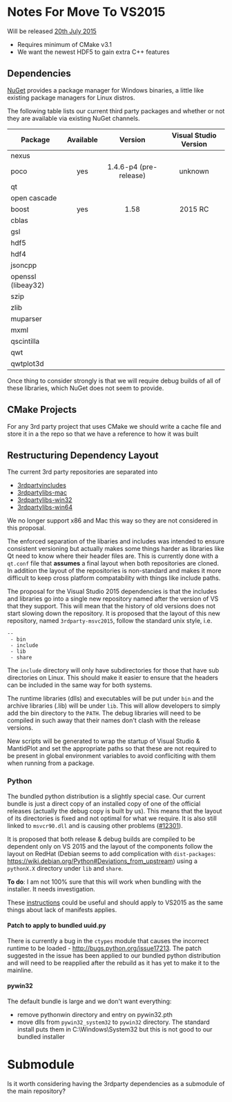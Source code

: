Notes For Move To VS2015
========================

Will be released [20th July 2015](http://blogs.msdn.com/b/somasegar/archive/2015/06/29/save-the-date-visual-studio-2015-rtm-on-july-20th.aspx)

* Requires minimum of CMake v3.1
* We want the newest HDF5 to gain extra C++ features


Dependencies
------------

[NuGet](https://www.nuget.org/) provides a package manager for Windows binaries, a little like existing package managers for Linux distros.

The following table lists our current third party packages and whether or not they are available via existing NuGet channels.

| Package            | Available  | Version                 | Visual Studio Version |
|--------------------|:----------:|:-----------------------:|:---------------------:|
| nexus              |            |                         |                       |
| poco               | yes        | 1.4.6-p4 (pre-release)  | unknown               |
| qt                 |            |                         |                       |
| open cascade       |            |                         |                       |
| boost              | yes        | 1.58                    |  2015 RC              |
| cblas              |            |                         |                       |
| gsl                |            |                         |                       |
| hdf5               |            |                         |                       |
| hdf4               |            |                         |                       |
| jsoncpp            |            |                         |                       |
| openssl (libeay32) |            |                         |                       |
| szip               |            |                         |                       |
| zlib               |            |                         |                       |
| muparser           |            |                         |                       |
| mxml               |            |                         |                       |
| qscintilla         |            |                         |                       |
| qwt                |            |                         |                       |
| qwtplot3d          |            |                         |                       |

Once thing to consider strongly is that we will require debug builds of all of these libraries, which NuGet does not seem to provide.

CMake Projects
--------------
For any 3rd party project that uses CMake we should write a cache file and store it in a the repo so that we have a reference to how it was built

Restructuring Dependency Layout
-------------------------------

The current 3rd party repositories are separated into

* [3rdpartyincludes](https://github.com/mantidproject/3rdpartyincludes)
* [3rdpartylibs-mac](https://github.com/mantidproject/3rdpartylibs-mac)
* [3rdpartylibs-win32](https://github.com/mantidproject/3rdpartylibs-win32)
* [3rdpartylibs-win64](https://github.com/mantidproject/3rdpartylibs-win64)

We no longer support x86 and Mac this way so they are not considered in this proposal.

The enforced separation of the libaries and includes was intended to ensure consistent versioning but actually makes some things harder as libraries like Qt need to know where their header files are. This is currently done with a `qt.conf` file that **assumes** a final layout when both repositories are cloned. In addition the layout of the repositories is non-standard and makes it more difficult to keep cross platform compatability with things like include paths.

The proposal for the Visual Studio 2015 dependencies is that the includes and libraries go into a single new repository named after the version of VS that they support. This will mean that the history of old versions does not start slowing down the repository. It is proposed that the layout of this new repository, named `3rdparty-msvc2015`, follow the standard unix style, i.e.

```
--
 - bin
 - include
 - lib
 - share
```

The `include` directory will only have subdirectories for those that have sub directories on Linux. This should make it easier to ensure that the headers can be included in the same way for both systems.

The runtime libraries (dlls) and executables will be put under `bin` and the archive libraries (.lib) will be under `lib`. This will allow developers to simply add the bin directory to the `PATH`. The debug libraries will need to be compiled in such away that their names don't clash with the release versions. 

New scripts will be generated to wrap the startup of Visual Studio & MantidPlot and set the appropriate paths so that these are not required to be present in global environment variables to avoid confliciting with them when running from a package.

### Python

The bundled python distribution is a slightly special case. Our current bundle is just a direct copy of an installed copy of one of the official releases (actually the debug copy is built by us). This means that the layout of its directories is fixed and not optimal for what we require. It is also still linked to `msvcr90.dll` and is causing other problems ([#12301](https://github.com/mantidproject/mantid/issues/12301)).

It is proposed that both release & debug builds are compiled to be dependent only on VS 2015 and the layout of the components follow the layout on RedHat (Debian seems to add complication with `dist-packages`: https://wiki.debian.org/Python#Deviations_from_upstream) using a `pythonX.X` directory under `lib` and `share`.

**To do**: I am not 100% sure that this will work when bundling with the installer. It needs investigation.

These [instructions](https://wiki.python.org/moin/VS2012) could be useful and should apply to VS2015 as the same things about lack of manifests applies.

#### Patch to apply to bundled uuid.py

There is currently a bug in the `ctypes` module that causes the incorrect runtime to be loaded - http://bugs.python.org/issue17213. The patch suggested in the issue has been applied to our bundled python distribution and will need to be reapplied after the rebuild as it has yet to make it to the mainline.

#### pywin32

The default bundle is large and we don't want everything:

* remove pythonwin directory and entry on pywin32.pth
* move dlls from `pywin32_system32` to `pywin32` directory. The standard install puts them in C:\Windows\System32 but this
  is not good to our bundled installer

Submodule
=========

Is it worth considering having the 3rdparty dependencies as a submodule of the main repository?



